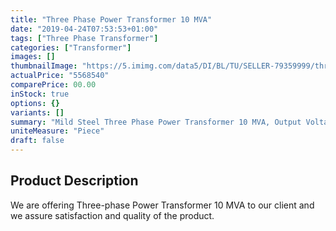 ```yaml
---
title: "Three Phase Power Transformer 10 MVA"
date: "2019-04-24T07:53:53+01:00"
tags: ["Three Phase Transformer"]
categories: ["Transformer"]
images: []
thumbnailImage: "https://5.imimg.com/data5/DI/BL/TU/SELLER-79359999/three-phase-electrical-transformer-500x500-500x500.jpg"
actualPrice: "5568540"
comparePrice: 00.00
inStock: true
options: {}
variants: []
summary: "Mild Steel Three Phase Power Transformer 10 MVA, Output Voltage: 0.433 V"
uniteMeasure: "Piece"
draft: false
---
```

## Product Description
We are offering Three-phase Power Transformer 10 MVA to our client and we assure satisfaction and quality of the product.
